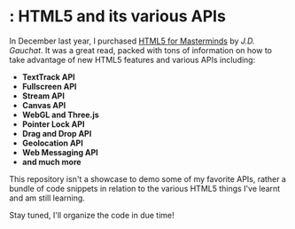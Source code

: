 #  : HTML5 and its various APIs

In December last year, I purchased [HTML5 for Masterminds](http://www.minkbooks.com/) by _J.D. Gauchat_. It was a great read, packed with tons of information on how to take advantage of new HTML5 features and various APIs including:

* **TextTrack API** 
* **Fullscreen API** 
* **Stream API** 
* **Canvas API** 
* **WebGL and Three.js** 
* **Pointer Lock API** 
* **Drag and Drop API** 
* **Geolocation API** 
* **Web Messaging API** 
* **and much more** 


This repository isn't a showcase to demo some of my favorite APIs, rather a bundle of code snippets in relation to the various HTML5 things I've learnt and am still learning. 


Stay tuned, I'll organize the code in due time!  

